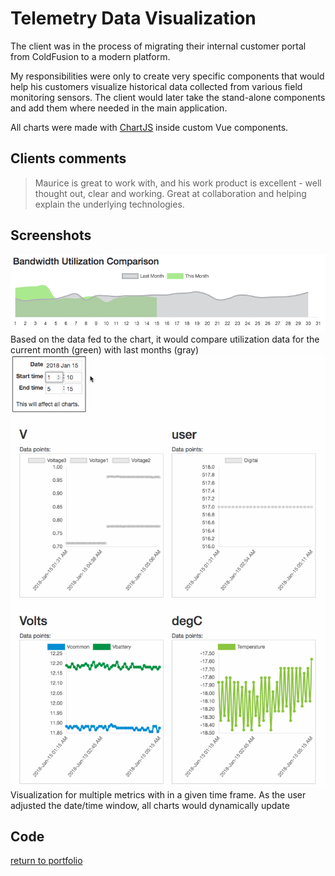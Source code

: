 # Telemetry Data Visualization
The client was in the process of migrating their internal customer portal from ColdFusion to a modern platform.    

My responsibilities were only to create very specific components that would help his customers visualize historical data
collected from various field monitoring sensors. The client would later take the stand-alone components and add them where needed in the main application.

All charts were made with [ChartJS](https://www.chartjs.org/) inside custom Vue components.
 
## Clients comments
> Maurice is great to work with, and his work product is excellent - well thought out, clear and working. Great at collaboration and helping explain the underlying technologies. 

## Screenshots
![utilization comparison](./assets/telemetry-data-viz/bandwidth-utilization-comparison.png)
Based on the data fed to the chart, it would compare utilization data for the current month (green) with last months (gray)
![dynamic charts](./assets/telemetry-data-viz/dynamic-charts.gif)
Visualization for multiple metrics with in a given time frame. As the user adjusted the date/time window, all charts would dynamically update


## Code

[return to portfolio](/portfolio/)